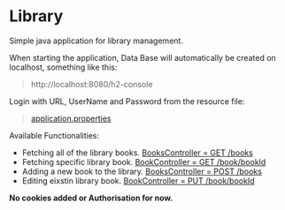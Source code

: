 # Library
Simple java application for library management.

When starting the application, Data Base will automatically be created on localhost, something like this:
> http://localhost:8080/h2-console

Login with URL, UserName and Password from the resource file:
> [application.properties](https://github.com/Nudzi/Library/new/main?readme=1#:~:text=resources-,application,-.properties)

Available Functionalities:
  * Fetching all of the library books. [BooksController = GET /books](https://github.com/Nudzi/Library/new/main?readme=1#:~:text=BooksController.java-,BooksController,-.java)
  * Fetching specific library book. [BookController = GET /book/bookId](https://github.com/Nudzi/Library/new/main?readme=1#:~:text=BookController.java-,BookController,-.java)
  * Adding a new book to the library. [BooksController = POST /books](https://github.com/Nudzi/Library/new/main?readme=1#:~:text=BooksController.java-,BooksController,-.java)
  * Editing eixstin library book. [BookController = PUT /book/bookId](https://github.com/Nudzi/Library/new/main?readme=1#:~:text=BookController.java-,BookController,-.java)

**No cookies added or Authorisation for now.**
